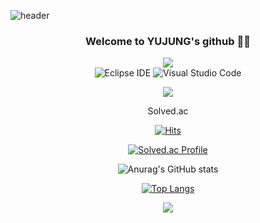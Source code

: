 <!--
**HEOYUJUNG/HEOYUJUNG** is a ✨ _special_ ✨ repository because its `README.md` (this file) appears on your GitHub profile.

Here are some ideas to get you started:

- 🔭 I’m currently working on ...
- 🌱 I’m currently learning ...
- 👯 I’m looking to collaborate on ...
- 🤔 I’m looking for help with ...
- 💬 Ask me about ...
- 📫 How to reach me: ...
- 😄 Pronouns: ...
- ⚡ Fun fact: ...
-->


![header](https://capsule-render.vercel.app/api?type=Cylinder&text=HEOYUJUNG&color=ffdfa8&fontColor=996655)

<div align="center">
  
  ### Welcome to YUJUNG's github 👋😊
  
<!-- 뱃지 -->
![](https://img.shields.io/badge/Java-007396?style=flat&logo=OpenJDK&logoColor=white")
<br>
![Eclipse IDE](https://img.shields.io/badge/Eclipse%20IDE-2C2255.svg?&style=flat&logo=Eclipse%20IDE&logoColor=white)
![Visual Studio Code](https://img.shields.io/badge/Visual%20Studio%20Code-007ACC.svg?&style=flat&logo=Visual%20Studio%20Code&logoColor=white)

<!-- 블로그 -->
<a src="https://yudaeng-log.tistory.com/"><img src="https://img.shields.io/badge/Tistory-000000?style=for-the-badge&logo=Tistory&logoColor=white"/></a>

<!-- 솔브닥-->
<a src="https://solved.ac/profile/nikki601">Solved.ac</a>
  
<!-- 방문자 수 -->
[![Hits](https://hits.seeyoufarm.com/api/count/incr/badge.svg?url=https%3A%2F%2Fgithub.com%2FHEOYUJUNG&count_bg=%23F9C945&title_bg=%23555555&icon=&icon_color=%23FFFFFF&title=hits&edge_flat=false)](https://hits.seeyoufarm.com)
  

<!-- 백준 티어 -->
[![Solved.ac Profile](http://mazassumnida.wtf/api/v2/generate_badge?boj=nikki601)](https://solved.ac/nikki601)

<!-- 깃허브 stat -->
![Anurag's GitHub stats](https://github-readme-stats.vercel.app/api?username=HEOYUJUNG&show_icons=true&theme=radical)

<!-- Most Used Languages -->
[![Top Langs](https://github-readme-stats.vercel.app/api/top-langs/?username=HEOYUJUNG&layout=compact&theme=dark)](https://github.com/anuraghazra/github-readme-stats)


<!-- 깃허브 잔디 -->
<img src="https://ghchart.rshah.org/8B4513/HEOYUJUNG" />
</div>
